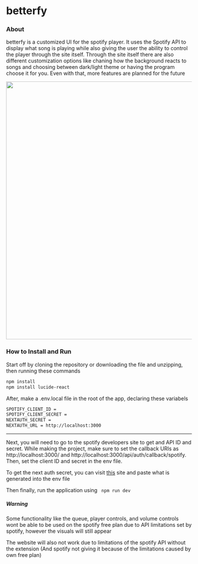 # betterfy

### About
betterfy is a customized UI for the spotify player. It uses the Spotify API to display what song is playing while also giving the user the ability to control the player through the site itself. Through the site itself there are also different customization options like chaning how the background reacts to songs and choosing between dark/light theme or having the program choose it for you. Even with that, more features are planned for the future

<p align="center">
    <img width="700" src="https://github.com/retekant/betterfy/blob/main/public/IMG_1071.jpg?raw=true">
</p>

### How to Install and Run 

Start off by cloning the repository or downloading the file and unzipping, then running these commands

```bash
npm install
npm install lucide-react
```

After, make a .env.local file in the root of the app, declaring these variabels
```bash
SPOTIFY_CLIENT_ID = 
SPOTIFY_CLIENT_SECRET = 
NEXTAUTH_SECRET = 
NEXTAUTH_URL = http://localhost:3000
```
---
Next, you will need to go to the spotify developers site to get and API ID and secret. While making the project, make sure to set the callback URIs as http://localhost:3000/ and http://localhost:3000/api/auth/callback/spotify. Then, set the client ID and secret in the env file. 

To get the next auth secret, you can visit [this](https://auth-secret-gen.vercel.app) site and paste what is generated into the env file 

Then finally, run the application using ` npm run dev` 


##### Warning
Some functionality like the queue, player controls, and volume controls wont be able to be used on the spotify free plan due to API limitations set by spotify, however the visuals will still appear

The website will also not work due to limitations of the spotify API without the extension (And spotify not giving it because of the limitations caused by own free plan)
